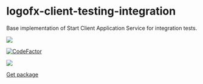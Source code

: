 # logofx-client-testing-integration
Base implementation of Start Client Application Service for integration tests.

<img src=https://ci.appveyor.com/api/projects/status/github/logofx/logofx-client-testing-integration>

[![CodeFactor](https://www.codefactor.io/repository/github/logofx/logofx-client-testing-integration/badge)](https://www.codefactor.io/repository/github/logofx/logofx-client-testing-integration)

<img src=https://img.shields.io/nuget/dt/LogoFX.Client.Tests.Integration>

[Get package](https://www.nuget.org/packages/LogoFX.Client.Tests.Integration)
